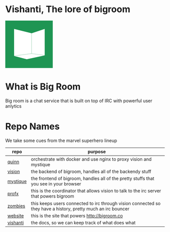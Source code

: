 # Vishanti, The lore of bigroom
![](./imgs/logo_small.jpg)

# What is Big Room
Big room is a chat service that is built on top of IRC with powerful user anlytics

# Repo Names
We take some cues from the marvel superhero lineup

| repo                                            | purpose                                                                                                       |
|-------------------------------------------------|---------------------------------------------------------------------------------------------------------------|
| [quinn](https://github.com/BigRoom/quinn)       | orchestrate with docker and use nginx to proxy vision and mystique                                            |
| [vision](https://github.com/BigRoom/vision)     | the backend of bigroom, handles all of the backendy stuff                                                     |
| [mystique](https://github.com/BigRoom/mystique) | the frontend of bigroom, handles all of the pretty stuffs that you see in your browser                        |
| [profx](https://github.com/BigRoom/profx)       | this is the coordinator that allows vision to talk to the irc server that powers bigroom                      |
| [zombies](https://github.com/BigRoom/zombies)   | this keeps users connected to irc through vision connected so they have a history, pretty much an irc bouncer |
| [website](https://github.com/BigRoom/website)   | this is the site that powers http://bigroom.co                                                                |
| [vishanti](https://github.com/BigRoom/vishanti) | the docs, so we can keep track of what does what                                                              |
